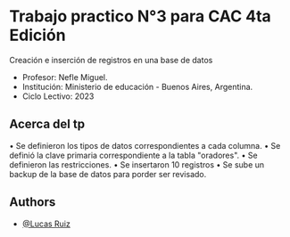 
# Trabajo practico N°3 para CAC 4ta Edición

Creación e inserción de registros en una base de datos

- Profesor: Nefle Miguel.
- Institución: Ministerio de educación - Buenos Aires, Argentina.
- Ciclo Lectivo: 2023


## Acerca del tp

• Se definieron los tipos de datos correspondientes a cada columna.
• Se definió la clave primaria correspondiente a la tabla "oradores".
• Se definieron las restricciones.
• Se insertaron 10 registros
• Se sube un backup de la base de datos para porder ser revisado.

## Authors

- [@Lucas Ruiz](https://github.com/LERV1993)

